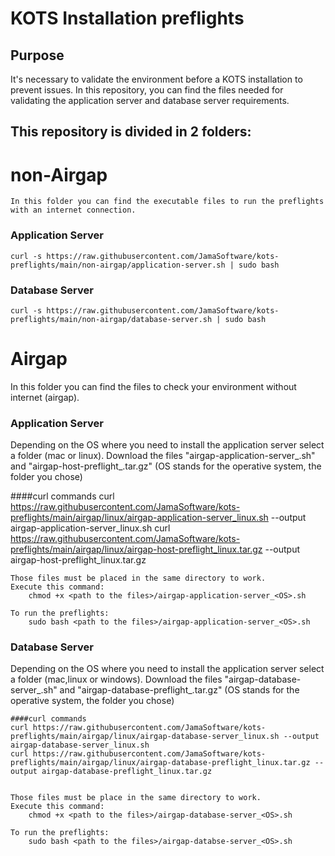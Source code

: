 # KOTS Installation preflights

## Purpose
It's necessary to validate the environment before a KOTS installation to prevent issues. In this repository, you can find the files needed for validating the application server and database server requirements.


## This repository is divided in 2 folders:


# non-Airgap

    In this folder you can find the executable files to run the preflights with an internet connection.

### Application Server
    curl -s https://raw.githubusercontent.com/JamaSoftware/kots-preflights/main/non-airgap/application-server.sh | sudo bash

### Database Server
    curl -s https://raw.githubusercontent.com/JamaSoftware/kots-preflights/main/non-airgap/database-server.sh | sudo bash

    
# Airgap
In this folder you can find the files to check your environment without internet (airgap).


### Application Server
Depending on the OS where you need to install the application server select a folder (mac or linux).
    Download the files "airgap-application-server_<OS>.sh" and "airgap-host-preflight_<OS>.tar.gz"  (OS stands for the operative system, the folder you chose)

####curl commands
curl https://raw.githubusercontent.com/JamaSoftware/kots-preflights/main/airgap/linux/airgap-application-server_linux.sh --output airgap-application-server_linux.sh
curl https://raw.githubusercontent.com/JamaSoftware/kots-preflights/main/airgap/linux/airgap-host-preflight_linux.tar.gz --output airgap-host-preflight_linux.tar.gz

    Those files must be placed in the same directory to work.
    Execute this command:
        chmod +x <path to the files>/airgap-application-server_<OS>.sh
    
    To run the preflights:
        sudo bash <path to the files>/airgap-application-server_<OS>.sh

### Database Server
Depending on the OS where you need to install the application server select a folder (mac,linux or windows).
    Download the files "airgap-database-server_<OS>.sh" and "airgap-database-preflight_<OS>.tar.gz"  (OS stands for the operative system, the folder you chose)
    
    ####curl commands
    curl https://raw.githubusercontent.com/JamaSoftware/kots-preflights/main/airgap/linux/airgap-database-server_linux.sh --output airgap-database-server_linux.sh
    curl https://raw.githubusercontent.com/JamaSoftware/kots-preflights/main/airgap/linux/airgap-database-preflight_linux.tar.gz --output airgap-database-preflight_linux.tar.gz
    

    Those files must be place in the same directory to work.
    Execute this command:
        chmod +x <path to the files>/airgap-database-server_<OS>.sh
    
    To run the preflights:
        sudo bash <path to the files>/airgap-databse-server_<OS>.sh
